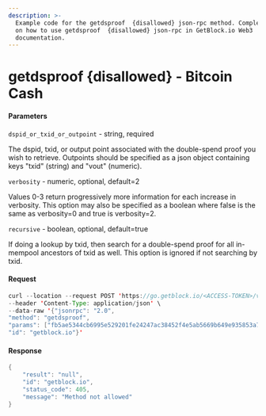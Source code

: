 ```yaml
---
description: >-
  Example code for the getdsproof  {disallowed} json-rpc method. Сomplete guide
  on how to use getdsproof  {disallowed} json-rpc in GetBlock.io Web3
  documentation.
---
```


# getdsproof {disallowed} - Bitcoin Cash

#### Parameters

`dspid_or_txid_or_outpoint` - string, required

The dspid, txid, or output point associated with the double-spend proof you wish to retrieve. Outpoints should be specified as a json object containing keys "txid" (string) and "vout" (numeric).

`verbosity` - numeric, optional, default=2

Values 0-3 return progressively more information for each increase in verbosity. This option may also be specified as a boolean where false is the same as verbosity=0 and true is verbosity=2.

`recursive` - boolean, optional, default=true

If doing a lookup by txid, then search for a double-spend proof for all in-mempool ancestors of txid as well. This option is ignored if not searching by txid.

#### Request

```java
curl --location --request POST 'https://go.getblock.io/<ACCESS-TOKEN>/v1/mainnet/' \
--header 'Content-Type: application/json' \
--data-raw '{"jsonrpc": "2.0",
"method": "getdsproof",
"params": ["fb5ae5344cb6995e529201fe24247ac38452f4e5ab5669b649e935853a7a180a", null, null],
"id": "getblock.io"}'
```

#### Response

```java
{
    "result": "null",
    "id": "getblock.io",
    "status_code": 405,
    "message": "Method not allowed"
}
```
